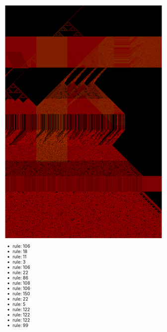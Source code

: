 ![photo](./output.png) 
 * rule: 106
* rule: 18
* rule: 11
* rule: 3
* rule: 106
* rule: 22
* rule: 86
* rule: 108
* rule: 106
* rule: 150
* rule: 22
* rule: 5
* rule: 122
* rule: 122
* rule: 122
* rule: 99

